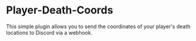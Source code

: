 # Player-Death-Coords
 This simple plugin allows you to send the coordinates of your player's death locations to Discord via a webhook.
